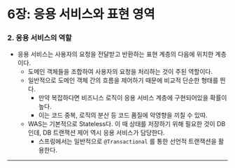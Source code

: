 # 6장: 응용 서비스와 표현 영역

### 2. 응용 서비스의 역할

- 응용 서비스는 사용자의 요청을 전달받고 반환하는 표현 계층의 다음에 위치한 계층이다.
    - 도메인 객체들을 조합하여 사용자의 요청을 처리하는 것이 주된 역할이다.
    - 일반적으로 도메인 객체 간의 흐름을 제어하기 때문에 비교적 단순한 형태를 띈다.
        - 만약 복잡하다면 비즈니스 로직이 응용 서비스 계층에 구현되어있을 확률이 높다.
        - 이는 코드 중복, 로직의 분산 등 코드 품질에 악영향을 끼칠 수 있따.
    - WAS는 기본적으로 Stateless다. 이 때 상태를 저장하기 위해 필요한 것이 DB인데, DB 트랜잭션 제어 역시 응용 서비스가 담당한다.
        - 스프링에서는 일반적으로 `@Transactional` 를 통한 선언적 트랜잭션을 활용한다.

---
